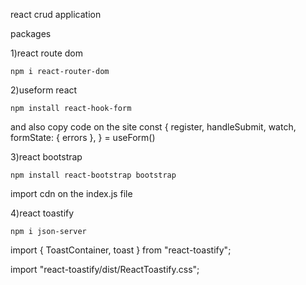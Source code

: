 react crud application 

packages

1)react route dom

    npm i react-router-dom

2)useform react 

    npm install react-hook-form

and also copy code on the site 
const {
    register,
    handleSubmit,
    watch,
    formState: { errors },
  } = useForm()

3)react bootstrap

    npm install react-bootstrap bootstrap

import cdn on the index.js file

4)react toastify

    npm i json-server

import { ToastContainer, toast } from "react-toastify";

import "react-toastify/dist/ReactToastify.css";
